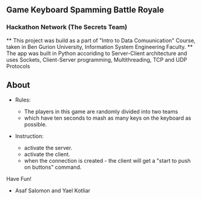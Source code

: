 
## Game Keyboard Spamming Battle Royale
### Hackathon Network (The Secrets Team)

** This project was build as a part of "Intro to Data Comuunication" Course, taken in Ben Gurion University, Information System Engineering Faculty.
** The app was built in Python accoriding to Server-Client architecture and uses Sockets, Client-Server programming, Multithreading, TCP and UDP Protocols

## About

- Rules:
   * The players in this game are randomly divided into two teams 
   * which have ten seconds to mash as many keys on the keyboard as possible.

- Instruction:
    * activate the server.
    * activate the client.
    * when the connection is created - the client will get a "start to push on buttons" command.

Have Fun!
* Asaf Salomon and Yael Kotliar 
